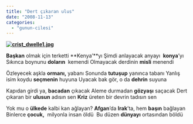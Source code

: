```yaml
---
title: "Dert çıkaran ulus"
date: "2008-11-13"
categories: 
  - "gunun-cilesi"
---
```


**[![crist_dwelle1.jpg](/uploads/2008/11/crist_dwelle1.jpg)](/uploads/2008/11/crist_dwelle1.jpg "crist_dwelle1.jpg")**

**Başkan** olmak için terketti **Kenya’**yı Şimdi anlayacak anyayı  **konya**’yı Sıkınca boynunu **doların**  kemendi Olmayacak derdinin **misli** menendi

Özleyecek aşkla **ormanı,** yabanı Sonunda **tutuşup** yanınca tabanı Yanlış isim koydu **seçmenin** huyuna Uyacak bak gör, o da **dehrin** suyuna

Kapıdan girdi ya, **bacadan** çıkacak Aleme durmadan **gözyaşı** saçacak Dert çıkaran bir **ulusun** adısın sen **Kriz** üreten bir devrin tadısın sen 

Yok mu o **ülkede** kalbi kan ağlayan? **Afgan**’da **Irak**’ta, hem **başın** bağlayan Binlerce **çocuk,**  milyonla insan öldü  Bu düzen **dünyayı** ortasından böldü

